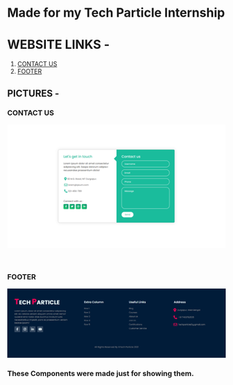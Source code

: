 # Made for my Tech Particle Internship

# WEBSITE LINKS -

1. [CONTACT US](https://rishav-jha-mech.github.io/TechParticle/ContactUs/)
2. [FOOTER](https://rishav-jha-mech.github.io/TechParticle/Footer/)

## PICTURES - 

### CONTACT US

![](gitimages/cont.png)

<br>

### FOOTER

![](gitimages/foot.PNG)


### These Components were made just for showing them.
